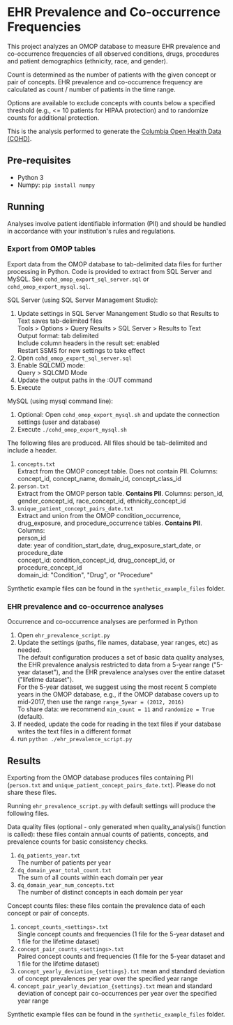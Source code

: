 # EHR Prevalence and Co-occurrence Frequencies

This project analyzes an OMOP database to measure EHR prevalence and co-occurrence frequencies of all observed conditions, drugs, procedures and patient demographics (ethnicity, race, and gender). 

Count is determined as the number of patients with the given concept or pair of concepts. EHR prevalence and co-occurrence frequency are calculated as count / number of patients in the time range. 

Options are available to exclude concepts with counts below a specified threshold (e.g., <= 10 patients for HIPAA protection) and to randomize counts for additional protection. 

This is the analysis performed to generate the [Columbia Open Health Data (COHD)](cohd.nsides.io).

## Pre-requisites

* Python 3
* Numpy: ```pip install numpy```


## Running

Analyses involve patient identifiable information (PII) and should be handled in accordance with your institution's rules and regulations. 

### Export from OMOP tables 

Export data from the OMOP database to tab-delimited data files for further processing in Python. Code is provided to extract from SQL Server and MySQL. See ```cohd_omop_export_sql_server.sql``` or ```cohd_omop_export_mysql.sql```. 

SQL Server (using SQL Server Management Studio):
1. Update settings in SQL Server Manangement Studio so that Results to Text saves tab-delimited files  
Tools > Options > Query Results > SQL Server > Results to Text  
Output format: tab delimited  
Include column headers in the result set: enabled  
Restart SSMS for new settings to take effect
2. Open ```cohd_omop_export_sql_server.sql```
3. Enable SQLCMD mode:  
Query > SQLCMD Mode
4. Update the output paths in the :OUT command
5. Execute

MySQL (using mysql command line):
1. Optional: Open ```cohd_omop_export_mysql.sh``` and update the connection settings (user and database)
2. Execute ```./cohd_omop_export_mysql.sh```

The following files are produced. All files should be tab-delimited and include a header. 

1. ```concepts.txt```  
Extract from the OMOP concept table. Does not contain PII. Columns: concept_id, concept_name, domain_id, concept_class_id
2. ```person.txt```  
Extract from the OMOP person table. **Contains PII**. Columns: person_id, gender_concept_id, race_concept_id, ethnicity_concept_id
3. ```unique_patient_concept_pairs_date.txt```  
Extract and union from the OMOP condition_occurrence, drug_exposure, and procedure_occurrence tables. **Contains PII**. Columns:   
person_id  
date: year of condition_start_date, drug_exposure_start_date, or procedure_date  
concept_id: condition_concept_id, drug_concept_id, or procedure_concept_id  
domain_id: "Condition", "Drug", or "Procedure"

Synthetic example files can be found in the ```synthetic_example_files``` folder. 


### EHR prevalence and co-occurrence analyses
Occurrence and co-occurrence analyses are performed in Python    
1. Open ```ehr_prevalence_script.py```
2. Update the settings (paths, file names, database, year ranges, etc) as needed.  
The default configuration produces a set of basic data quality analyses, the EHR prevalence analysis restricted to data from a 5-year range ("5-year dataset"), and the EHR prevalence analyses over the entire dataset ("lifetime dataset").  
For the 5-year dataset, we suggest using the most recent 5 complete years in the OMOP database, e.g., if the OMOP database covers up to mid-2017, then use the range ```range_5year = (2012, 2016)```  
To share data: we recommend ```min_count = 11``` and ```randomize = True``` (default).  
3. If needed, update the code for reading in the text files if your database writes the text files in a different format
4. run ```python ./ehr_prevalence_script.py```

## Results

Exporting from the OMOP database produces files containing PII (```person.txt``` and ```unique_patient_concept_pairs_date.txt```). Please do not share these files. 

Running ```ehr_prevalence_script.py``` with default settings will produce the following files.

Data quality files (optional - only generated when quality_analysis() function is called): these files contain 
annual counts of patients, concepts, and prevalence counts for basic consistency checks.
1.  ```dq_patients_year.txt```  
The number of patients per year
2.  ```dq_domain_year_total_count.txt```  
The sum of all counts within each domain per year
3.  ```dq_domain_year_num_concepts.txt```  
The number of distinct concepts in each domain per year

Concept counts files: these files contain the prevalence data of each concept or pair of concepts. 
1. ```concept_counts_<settings>.txt```  
Single concept counts and frequencies (1 file for the 5-year dataset and 1 file for the lifetime dataset)
2. ```concept_pair_counts_<settings>.txt```  
Paired concept counts and frequencies (1 file for the 5-year dataset and 1 file for the lifetime dataset)
3. ```concept_yearly_deviation_{settings}.txt```
mean and standard deviation of concept prevalences per year over the specified year range
4. ```concept_pair_yearly_deviation_{settings}.txt```
mean and standard deviation of concept pair co-occurrences per year over the specified year range

Synthetic example files can be found in the ```synthetic_example_files``` folder. 
